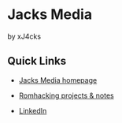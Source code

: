 # Jacks Media
by xJ4cks

## Quick Links
+ [Jacks Media homepage](https://jacks.media)

+ [Romhacking projects & notes](https://www.notion.so/xj4cks/Work-in-Progress-Completed-5219b3b46a9a4da78dbe0c56dc193afc)

+ [LinkedIn](https://www.linkedin.com/in/alexander-jacks-49357b316/)